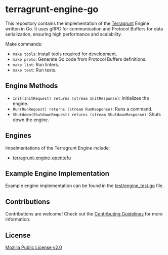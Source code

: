 # terragrunt-engine-go

This repository contains the implementation of the [Terragrunt](https://github.com/gruntwork-io/terragrunt) Engine written in Go.
It uses gRPC for communication and Protocol Buffers for data serialization, ensuring high performance and scalability.

Make commands:
- `make tools`: Install tools required for development.
- `make proto`: Generate Go code from Protocol Buffers definitions.
- `make lint`: Run linters.
- `make test`: Run tests.

## Engine Methods

* `Init(InitRequest) returns (stream InitResponse)`: Initializes the engine.
* `Run(RunRequest) returns (stream RunResponse)`: Runs a command.
* `Shutdown(ShutdownRequest) returns (stream ShutdownResponse)`: Shuts down the engine.

## Engines

Impelmentations of the Terragrunt Engine include:

- [terragrunt-engine-opentofu](https://github.com/gruntwork-io/terragrunt-engine-opentofu)

## Example Engine Implementation

Example engine implementation can be found in the [test/engine_test.go](./test/engine_test.go) file.

## Contributions

Contributions are welcome! Check out the [Contributing Guidelines](./CONTRIBUTING.md) for more information.

## License

[Mozilla Public License v2.0](./LICENSE)

